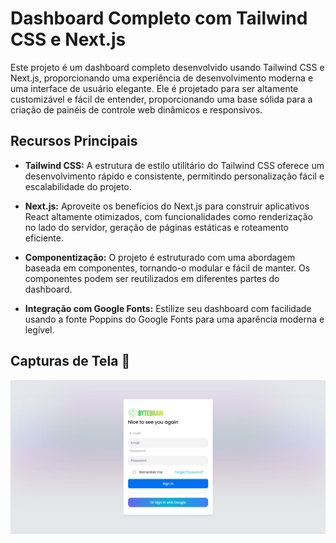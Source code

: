 # Dashboard Completo com Tailwind CSS e Next.js

Este projeto é um dashboard completo desenvolvido usando Tailwind CSS e Next.js, proporcionando uma experiência de desenvolvimento moderna e uma interface de usuário elegante. Ele é projetado para ser altamente customizável e fácil de entender, proporcionando uma base sólida para a criação de painéis de controle web dinâmicos e responsivos.

## Recursos Principais

- **Tailwind CSS:** A estrutura de estilo utilitário do Tailwind CSS oferece um desenvolvimento rápido e consistente, permitindo personalização fácil e escalabilidade do projeto.

- **Next.js:** Aproveite os benefícios do Next.js para construir aplicativos React altamente otimizados, com funcionalidades como renderização no lado do servidor, geração de páginas estáticas e roteamento eficiente.

- **Componentização:** O projeto é estruturado com uma abordagem baseada em componentes, tornando-o modular e fácil de manter. Os componentes podem ser reutilizados em diferentes partes do dashboard.

- **Integração com Google Fonts:** Estilize seu dashboard com facilidade usando a fonte Poppins do Google Fonts para uma aparência moderna e legível.
## Capturas de Tela 📸

![Tela De Login](screencapture-localhost-3000-2024-03-03-14_03_21.png)
